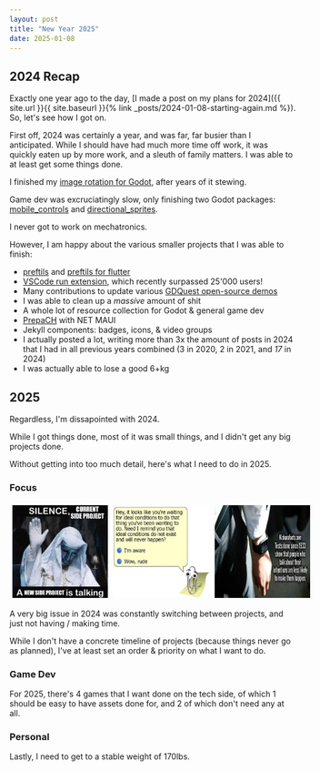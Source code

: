 ```yaml
---
layout: post
title: "New Year 2025"
date: 2025-01-08
---
```


## 2024 Recap
Exactly one year ago to the day, [I made a post on my plans for 2024]({{ site.url }}{{ site.baseurl }}{% link _posts/2024-01-08-starting-again.md %}).
So, let's see how I got on.

First off, 2024 was certainly a year, and was far, far busier than I anticipated.
While I should have had much more time off work, it was quickly eaten up by more work, and a sleuth of family matters.
I was able to at least get some things done.

I finished my [image rotation for Godot](https://github.com/HubbleCommand/godot), after years of it stewing.

Game dev was excruciatingly slow, only finishing two Godot packages: [mobile_controls](https://github.com/HubbleCommand/mobile_controls) and [directional_sprites](https://github.com/HubbleCommand/directional_sprites).

I never got to work on mechatronics.

However, I am happy about the various smaller projects that I was able to finish:
- [preftils](https://github.com/HubbleCommand/preftils) and [preftils for flutter](https://github.com/HubbleCommand/preftils_fl)
- [VSCode run extension](https://github.com/HubbleCommand/run), which recently surpassed 25'000 users!
- Many contributions to update various [GDQuest open-source demos](https://github.com/gdquest-demos)
- I was able to clean up a *massive* amount of shit
- A whole lot of resource collection for Godot & general game dev
- [PrepaCH](https://github.com/HubbleCommand/PrepaCH) with NET MAUI
- Jekyll components: badges, icons, & video groups
- I actually posted a lot, writing more than 3x the amount of posts in 2024 that I had in all previous years combined (3 in 2020, 2 in 2021, and *17* in 2024)
- I was actually able to lose a good 6+kg


## 2025

Regardless, I'm dissapointed with 2024.

While I got things done, most of it was small things, and I didn't get any big projects done.

Without getting into too much detail, here's what I need to do in 2025.

### Focus

<style>
	img { flex: 33.33%; width:33.33%; padding: 5px; }
</style>
<div style="display: flex;width:100%;">
	<img src="/assets/images/start/FINISH_A_PROJECT.jpg">
	<img src="/assets/images/start/START_ALREADY.jpg">
	<img src="/assets/images/start/STOP_TALKING_JUST_DO.jpg">
</div>

A very big issue in 2024 was constantly switching between projects, and just not having / making time.

While I don't have a concrete timeline of projects (because things never go as planned), I've at least set an order & priority on what I want to do.

### Game Dev

For 2025, there's 4 games that I want done on the tech side, of which 1 should be easy to have assets done for, and 2 of which don't need any at all.

### Personal

Lastly, I need to get to a stable weight of 170lbs.
